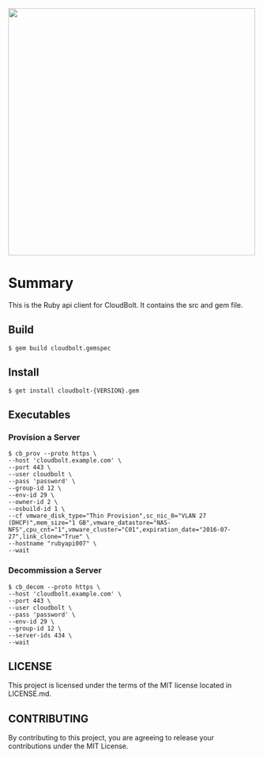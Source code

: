 <img src="https://www.cloudbolt.io/wp-content/uploads/CloudBolt_hlogo_blue_cloud_w_text2-1.png" width="500">

# Summary
This is the Ruby api client for CloudBolt. It contains the src and gem file.

## Build

```
$ gem build cloudbolt.gemspec
```

## Install

```
$ get install cloudbolt-{VERSION}.gem
```

## Executables

### Provision a Server

```
$ cb_prov --proto https \
--host 'cloudbolt.example.com' \
--port 443 \
--user cloudbolt \
--pass 'password' \
--group-id 12 \
--env-id 29 \
--owner-id 2 \
--osbuild-id 1 \
--cf vmware_disk_type="Thin Provision",sc_nic_0="VLAN 27 (DHCP)",mem_size="1 GB",vmware_datastore="NAS-NFS",cpu_cnt="1",vmware_cluster="C01",expiration_date="2016-07-27",link_clone="True" \
--hostname "rubyapi007" \
--wait
```

### Decommission a Server

```
$ cb_decom --proto https \
--host 'cloudbolt.example.com' \
--port 443 \
--user cloudbolt \
--pass 'password' \
--env-id 29 \
--group-id 12 \
--server-ids 434 \
--wait
```

## LICENSE
This project is licensed under the terms of the MIT license located in LICENSE.md.

## CONTRIBUTING

By contributing to this project, you are agreeing to release your contributions under the MIT License.
